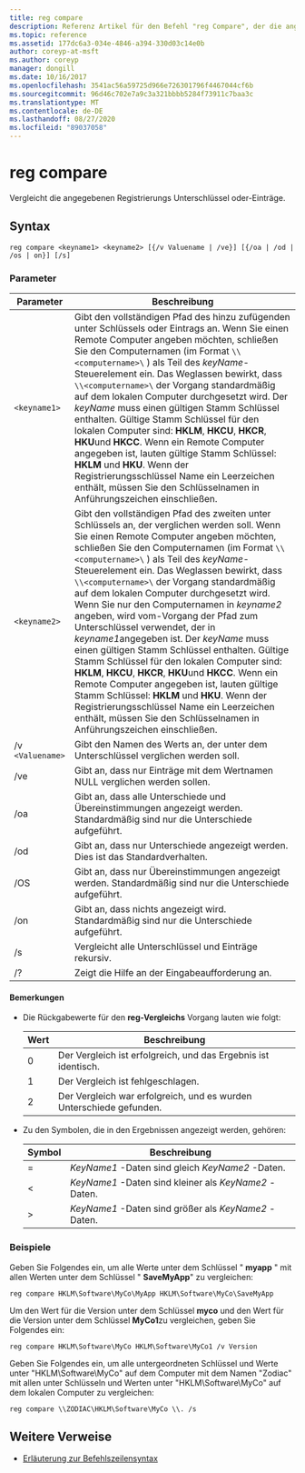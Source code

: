 ```yaml
---
title: reg compare
description: Referenz Artikel für den Befehl "reg Compare", der die angegebenen Registrierungs Unterschlüssel oder Einträge vergleicht.
ms.topic: reference
ms.assetid: 177dc6a3-034e-4846-a394-330d03c14e0b
author: coreyp-at-msft
ms.author: coreyp
manager: dongill
ms.date: 10/16/2017
ms.openlocfilehash: 3541ac56a59725d966e726301796f4467044cf6b
ms.sourcegitcommit: 96d46c702e7a9c3a321bbbb5284f73911c7baa3c
ms.translationtype: MT
ms.contentlocale: de-DE
ms.lasthandoff: 08/27/2020
ms.locfileid: "89037058"
---
```

# <a name="reg-compare"></a>reg compare

Vergleicht die angegebenen Registrierungs Unterschlüssel oder-Einträge.

## <a name="syntax"></a>Syntax

```
reg compare <keyname1> <keyname2> [{/v Valuename | /ve}] [{/oa | /od | /os | on}] [/s]
```

### <a name="parameters"></a>Parameter

| Parameter | Beschreibung |
|--|--|
| `<keyname1>` | Gibt den vollständigen Pfad des hinzu zufügenden unter Schlüssels oder Eintrags an. Wenn Sie einen Remote Computer angeben möchten, schließen Sie den Computernamen (im Format `\\<computername>\` ) als Teil des *keyName*-Steuerelement ein. Das Weglassen bewirkt, dass `\\<computername>\` der Vorgang standardmäßig auf dem lokalen Computer durchgesetzt wird. Der *keyName* muss einen gültigen Stamm Schlüssel enthalten. Gültige Stamm Schlüssel für den lokalen Computer sind: **HKLM**, **HKCU**, **HKCR**, **HKU**und **HKCC**. Wenn ein Remote Computer angegeben ist, lauten gültige Stamm Schlüssel: **HKLM** und **HKU**. Wenn der Registrierungsschlüssel Name ein Leerzeichen enthält, müssen Sie den Schlüsselnamen in Anführungszeichen einschließen. |
| `<keyname2>` | Gibt den vollständigen Pfad des zweiten unter Schlüssels an, der verglichen werden soll. Wenn Sie einen Remote Computer angeben möchten, schließen Sie den Computernamen (im Format `\\<computername>\` ) als Teil des *keyName*-Steuerelement ein. Das Weglassen bewirkt, dass `\\<computername>\` der Vorgang standardmäßig auf dem lokalen Computer durchgesetzt wird. Wenn Sie nur den Computernamen in *keyname2* angeben, wird vom-Vorgang der Pfad zum Unterschlüssel verwendet, der in *keyname1*angegeben ist. Der *keyName* muss einen gültigen Stamm Schlüssel enthalten. Gültige Stamm Schlüssel für den lokalen Computer sind: **HKLM**, **HKCU**, **HKCR**, **HKU**und **HKCC**. Wenn ein Remote Computer angegeben ist, lauten gültige Stamm Schlüssel: **HKLM** und **HKU**. Wenn der Registrierungsschlüssel Name ein Leerzeichen enthält, müssen Sie den Schlüsselnamen in Anführungszeichen einschließen. |
| /v `<Valuename>` | Gibt den Namen des Werts an, der unter dem Unterschlüssel verglichen werden soll. |
| /ve | Gibt an, dass nur Einträge mit dem Wertnamen NULL verglichen werden sollen. |
| /oa | Gibt an, dass alle Unterschiede und Übereinstimmungen angezeigt werden. Standardmäßig sind nur die Unterschiede aufgeführt. |
| /od | Gibt an, dass nur Unterschiede angezeigt werden. Dies ist das Standardverhalten. |
| /OS | Gibt an, dass nur Übereinstimmungen angezeigt werden. Standardmäßig sind nur die Unterschiede aufgeführt. |
| /on | Gibt an, dass nichts angezeigt wird. Standardmäßig sind nur die Unterschiede aufgeführt. |
| /s | Vergleicht alle Unterschlüssel und Einträge rekursiv. |
| /? | Zeigt die Hilfe an der Eingabeaufforderung an. |

#### <a name="remarks"></a>Bemerkungen

- Die Rückgabewerte für den **reg-Vergleichs** Vorgang lauten wie folgt:

    | Wert | Beschreibung |
    |--|--|
    | 0 | Der Vergleich ist erfolgreich, und das Ergebnis ist identisch. |
    | 1 | Der Vergleich ist fehlgeschlagen. |
    | 2 | Der Vergleich war erfolgreich, und es wurden Unterschiede gefunden. |

- Zu den Symbolen, die in den Ergebnissen angezeigt werden, gehören:

    | Symbol | Beschreibung |
    |--|--|
    | = | *KeyName1* -Daten sind gleich *KeyName2* -Daten. |
    | < | *KeyName1* -Daten sind kleiner als *KeyName2* -Daten. |
    | > | *KeyName1* -Daten sind größer als *KeyName2* -Daten. |

### <a name="examples"></a>Beispiele

Geben Sie Folgendes ein, um alle Werte unter dem Schlüssel " **myapp** " mit allen Werten unter dem Schlüssel " **SaveMyApp**" zu vergleichen:

```
reg compare HKLM\Software\MyCo\MyApp HKLM\Software\MyCo\SaveMyApp
```

Um den Wert für die Version unter dem Schlüssel **myco** und den Wert für die Version unter dem Schlüssel **MyCo1**zu vergleichen, geben Sie Folgendes ein:

```
reg compare HKLM\Software\MyCo HKLM\Software\MyCo1 /v Version
```

Geben Sie Folgendes ein, um alle untergeordneten Schlüssel und Werte unter "HKLM\Software\MyCo" auf dem Computer mit dem Namen "Zodiac" mit allen unter Schlüsseln und Werten unter "HKLM\Software\MyCo" auf dem lokalen Computer zu vergleichen:

```
reg compare \\ZODIAC\HKLM\Software\MyCo \\. /s
```

## <a name="additional-references"></a>Weitere Verweise

- [Erläuterung zur Befehlszeilensyntax](command-line-syntax-key.md)
